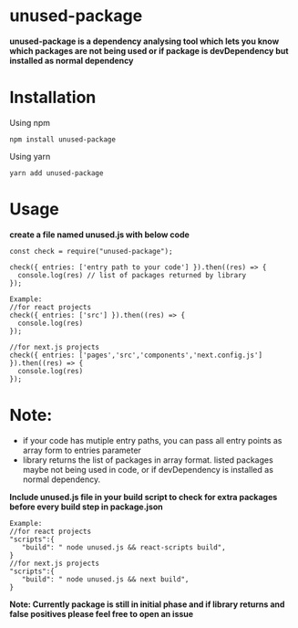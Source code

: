 # unused-package

**unused-package is a dependency analysing tool which lets you know which packages are not being used or if package is devDependency but installed as normal dependency**

# Installation

Using npm

```
npm install unused-package
```

Using yarn

```
yarn add unused-package
```

# Usage

**create a file named unused.js with below code**

```
const check = require("unused-package");

check({ entries: ['entry path to your code'] }).then((res) => {
  console.log(res) // list of packages returned by library
});

Example:
//for react projects
check({ entries: ['src'] }).then((res) => {
  console.log(res)
});

//for next.js projects
check({ entries: ['pages','src','components','next.config.js'] }).then((res) => {
  console.log(res)
});
```

# Note:

- if your code has mutiple entry paths, you can pass all entry points as array form to entries parameter
- library returns the list of packages in array format. listed packages maybe not being used in code, or if devDependency is installed as normal dependency.

**Include unused.js file in your build script to check for extra packages before every build step in package.json**

```
Example:
//for react projects
"scripts":{
   "build": " node unused.js && react-scripts build",
}
//for next.js projects
"scripts":{
   "build": " node unused.js && next build",
}
```

**Note: Currently package is still in initial phase and if library returns and false positives please feel free to open an issue**
